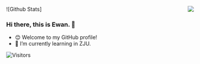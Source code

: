 ![Github Stats]<img align='right' src="https://github-readme-stats.vercel.app/api?username=Ewan-K&hide_border=true&show_icons=true&theme=dracula">

### Hi there, this is Ewan. 👋
- 😊 Welcome to my GitHub profile!
- 🌱 I’m currently learning in ZJU.

![Visitors](https://visitor-badge.laobi.icu/badge?page_id=Ewan-K)



